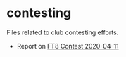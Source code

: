 # contesting

Files related to club contesting efforts.

- Report on [FT8 Contest 2020-04-11](https://nittany-amateur-radio-club.github.io/contesting/ft8-contest-2020-04.html)
